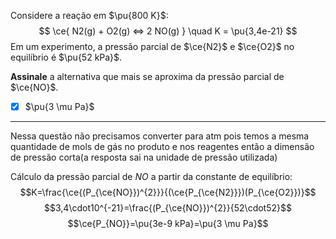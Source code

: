 Considere a reação em $\pu{800 K}$:
$$
    \ce{ N2(g) + O2(g) <=> 2 NO(g) } \quad K = \pu{3,4e-21}
$$
Em um experimento, a pressão parcial de $\ce{N2}$ e $\ce{O2}$ no equilíbrio é $\pu{52 kPa}$.

**Assinale** a alternativa que mais se aproxima da pressão parcial de $\ce{NO}$.

- [x] $\pu{3 \mu Pa}$

---


Nessa questão não precisamos converter para atm pois temos a mesma quantidade de mols de gás no produto e nos reagentes então a dimensão de pressão corta(a resposta sai na unidade de pressão utilizada)

Cálculo da pressão parcial de $NO$ a partir da constante de equilíbrio:
$$K=\frac{\ce{(P_{\ce{NO}})^{2}}}{(\ce{P_{\ce{N2}}})(P_{\ce{O2}})}$$
$$3,4\cdot10^{-21}=\frac{(P_{\ce{NO}})^{2}}{52\cdot52}$$
$$\ce{P_{NO}}=\pu{3e-9 kPa}=\pu{3 \mu Pa}$$

